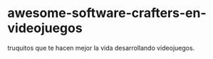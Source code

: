 # awesome-software-crafters-en-videojuegos

truquitos que te hacen mejor la vida desarrollando videojuegos.

